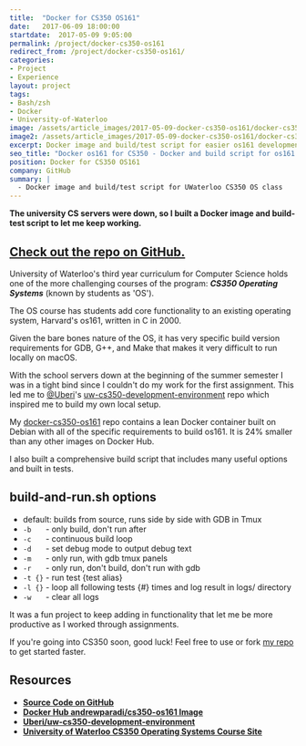 ```yaml
---
title:  "Docker for CS350 OS161"
date:   2017-06-09 18:00:00
startdate:  2017-05-09 9:05:00
permalink: /project/docker-cs350-os161
redirect_from: /project/docker-cs350-os161/
categories:
- Project
- Experience
layout: project
tags:
- Bash/zsh
- Docker
- University-of-Waterloo
image: /assets/article_images/2017-05-09-docker-cs350-os161/docker-cs350-os161-2000c.png
image2: /assets/article_images/2017-05-09-docker-cs350-os161/docker-cs350-os161-1000c.png
excerpt: Docker image and build/test script for easier os161 development for University of Waterloo CS350 Operating Systems class
seo_title: "Docker os161 for CS350 - Docker and build script for os161 | Andrew Paradi"
position: Docker for CS350 OS161
company: GitHub
summary: |
  - Docker image and build/test script for UWaterloo CS350 OS class
---
```


**The university CS servers were down, so I built a Docker image and build-test script to let me keep working.**

[Check out the repo on GitHub.](https://github.com/andrewparadi/docker-cs350-os161)
---

University of Waterloo's third year curriculum for Computer Science holds one of the more challenging courses of the program: ***CS350 Operating Systems*** (known by students as 'OS').

The OS course has students add core functionality to an existing operating system, Harvard's os161, written in C in 2000.

Given the bare bones nature of the OS, it has very specific build version requirements for GDB, G++, and Make that makes it very difficult to run locally on macOS.

With the school servers down at the beginning of the summer semester I was in a tight bind since I couldn't do my work for the first assignment. This led me to [@Uberi](https://github.com/Uberi)'s [uw-cs350-development-environment](https://github.com/Uberi/uw-cs350-development-environment) repo which inspired me to build my own local setup.

My [docker-cs350-os161](https://github.com/andrewparadi/docker-cs350-os161) repo contains a lean Docker container built on Debian with all of the specific requirements to build os161. It is 24% smaller than any other images on Docker Hub.

I also built a comprehensive build script that includes many useful options and built in tests.

build-and-run.sh options
---
- default: builds from source, runs side by side with GDB in Tmux
- `-b   ` - only build, don't run after
- `-c   ` - continuous build loop
- `-d   ` - set debug mode to output debug text
- `-m   ` - only run, with gdb tmux panels
- `-r   ` - only run, don't build, don't run with gdb
- `-t {}` - run test {test alias}
- `-l {}` - loop all following tests {#} times and log result in logs/ directory
- `-w   ` - clear all logs

It was a fun project to keep adding in functionality that let me be more productive as I worked through assignments.

If you're going into CS350 soon, good luck! Feel free to use or fork [my repo](https://github.com/andrewparadi/docker-cs350-os161) to get started faster.

Resources
---
- [**Source Code on GitHub**](https://github.com/andrewparadi/docker-os161)
- [**Docker Hub andrewparadi/cs350-os161 Image**](https://hub.docker.com/r/andrewparadi/cs350-os161/)
- [**Uberi/uw-cs350-development-environment**](https://github.com/Uberi/uw-cs350-development-environment)
- [**University of Waterloo CS350 Operating Systems Course Site**](https://www.student.cs.uwaterloo.ca/~cs350/)
